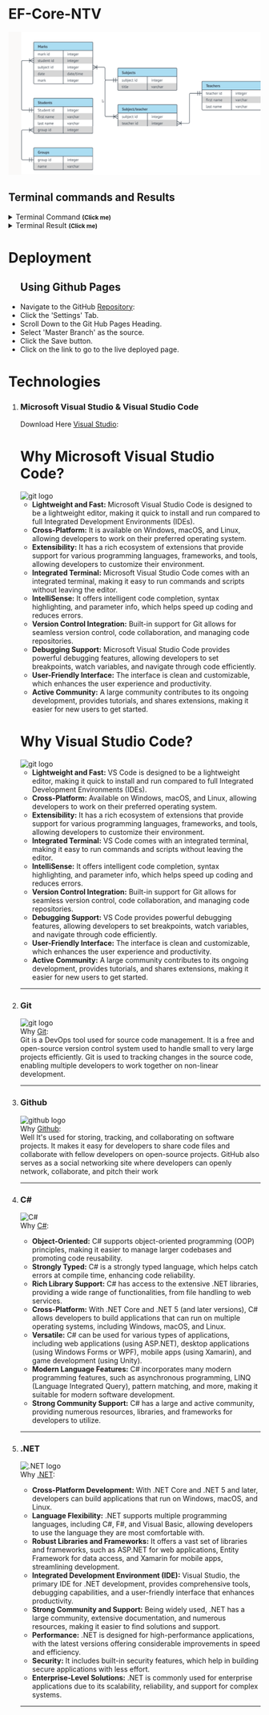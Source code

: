 # EF-Core-NTV
<img src="./StudentManagement/assets/images/screenshots/image.png" alt="ERD"><br>
<h2>Terminal commands and Results</h2>
  <details> 
      <summary>Terminal Command <small><strong>(Click me)</strong></small></summary>
      <img src="./assets/images/screenshots/dotnet-run.png" alt="example of command to run in terminal"><br>
  </details>
  <details>
      <summary>Terminal Result <small><strong>(Click me)</strong></small></summary>
      <img src="./assets/images/screenshots/dotnet-result.png" alt="the result of the terminal command"><br>
  </details>
<h1>Deployment</h1>
<ul>
    <h2>Using Github Pages</h2>
    <li>
        Navigate to the GitHub <a href="#" target="_blank">Repository</a>:
    </li>
    <li>
        Click the 'Settings' Tab.
    </li>
    <li>
        Scroll Down to the Git Hub Pages Heading.
    </li>
    <li>
        Select 'Master Branch' as the source.
    </li>
    <li>
        Click the Save button.
    </li>
    <li>
        Click on the link to go to the live deployed page.
    </li>
</ul>
<h1>Technologies</h1>
<ol>
    <li>
        <h3>Microsoft Visual Studio & Visual Studio Code</h3>
        <p>Download Here <a href="https://visualstudio.microsoft.com/" target="_blank">Visual Studio</a>:<br>
        <h1>Why Microsoft Visual Studio Code?</h1>
    <img src="assets/images/icons/VisualStudio.png" width="80px" height="80x" alt="git logo"><br>  
    <ul>
        <li>
            <strong>Lightweight and Fast:</strong> 
            Microsoft Visual Studio Code is designed to be a lightweight editor, making it quick to install and run compared to full Integrated Development Environments (IDEs).
        </li>
        <li>
            <strong>Cross-Platform:</strong> 
            It is available on Windows, macOS, and Linux, allowing developers to work on their preferred operating system.
        </li>
        <li>
            <strong>Extensibility:</strong> 
            It has a rich ecosystem of extensions that provide support for various programming languages, frameworks, and tools, allowing developers to customize their environment.
        </li>
        <li>
            <strong>Integrated Terminal:</strong> 
            Microsoft Visual Studio Code comes with an integrated terminal, making it easy to run commands and scripts without leaving the editor.
        </li>
        <li>
            <strong>IntelliSense:</strong> 
            It offers intelligent code completion, syntax highlighting, and parameter info, which helps speed up coding and reduces errors.
        </li>
        <li>
            <strong>Version Control Integration:</strong> Built-in support for Git allows for seamless version control, code collaboration, and managing code repositories.
        </li>
        <li>
            <strong>Debugging Support:</strong> 
            Microsoft Visual Studio Code provides powerful debugging features, allowing developers to set breakpoints, watch variables, and navigate through code efficiently.
        </li>
        <li>
            <strong>User-Friendly Interface:</strong> 
            The interface is clean and customizable, which enhances the user experience and productivity.
        </li>
        <li>
            <strong>Active Community:</strong> 
            A large community contributes to its ongoing development, provides tutorials, and shares extensions, making it easier for new users to get started.
        </li>
    </ul>
        <h1>Why Visual Studio Code?</h1>
    <img src="assets/images/icons/VsCode.png" width="80px" 
        height="80x" alt="git logo"><br>
    <ul>
        <li>
            <strong>Lightweight and Fast:</strong> 
            VS Code is designed to be a lightweight editor, making it quick to install and run compared to full Integrated Development Environments (IDEs).
        </li>
        <li>
            <strong>Cross-Platform:</strong> 
            Available on Windows, macOS, and Linux, allowing developers to work on their preferred operating system.
        </li>
        <li>
            <strong>Extensibility:</strong>
            It has a rich ecosystem of extensions that provide support for various programming languages, frameworks, and tools, allowing developers to customize their environment.
         </li>
        <li>
            <strong>Integrated Terminal:</strong> 
            VS Code comes with an integrated terminal, making it easy to run commands and scripts without leaving the editor.
        </li>
        <li>
            <strong>IntelliSense:</strong> 
            It offers intelligent code completion, syntax highlighting, and parameter info, which helps speed up coding and reduces errors.
        </li>
        <li>
            <strong>Version Control Integration:</strong> Built-in support for Git allows for seamless version control, code collaboration, and managing code repositories.
        </li>
        <li>
            <strong>Debugging Support:</strong> 
            VS Code provides powerful debugging features, allowing developers to set breakpoints, watch variables, and navigate through code efficiently.
        </li>
        <li>
            <strong>User-Friendly Interface:</strong> 
            The interface is clean and customizable, which enhances the user experience and productivity.
        </li>
        <li>
            <strong>Active Community:</strong> 
            A large community contributes to its ongoing development, provides tutorials, and shares extensions, making it easier for new users to get started.
        </li>
    </ul>
        </p><hr>
    </li>
    <li>
        <h3>Git</h3><p>
        <img src="assets/images/icons/git.png" width="40px" height="40x" alt="git logo"><br>
        Why <a href="https://git-scm.com/" target="_blank">Git</a>:<br>
        Git is a DevOps tool used for source code management. It is a free and open-source version control system used to handle small to very large projects efficiently. Git is used to tracking changes in the source code, enabling multiple developers to work together on non-linear development.
        </p><hr>
    </li>
    <li>
        <h3>Github</h3><p>
        <img src="assets/images/icons/github.png" width="40px" height="40x" alt="github logo"><br>
        Why <a href="https://github.com/" target="_blank">Github</a>:<br>
        Well It's used for storing, tracking, and collaborating on software projects. It makes it easy for developers to share code files and collaborate with fellow developers on open-source projects. GitHub also serves as a social networking site where developers can openly network, collaborate, and pitch their work 
        </p><hr>
    </li>
    <li>
        <h3>C#</h3><p>
        <img src="assets/images/icons/Csharp.png" width="40px" height="40x" alt="C#"><br>
        Why <a href="https://learn.microsoft.com/en-us/dotnet/csharp/" target="_blank">C#</a>:<br>
        <ul>
            <li>
            <strong>Object-Oriented:</strong> 
                C# supports object-oriented programming (OOP) principles, making it easier to manage larger codebases and promoting code reusability.
            </li>
            <li>
            <strong>Strongly Typed:</strong> 
                C# is a strongly typed language, which helps catch errors at compile time, enhancing code reliability.
            </li>
            <li>
            <strong>Rich Library Support:</strong>
                C# has access to the extensive .NET libraries, providing a wide range of functionalities, from file handling to web services.
            </li>
            <li>
            <strong>Cross-Platform:</strong> 
                With .NET Core and .NET 5 (and later versions), C# allows developers to build applications that can run on multiple operating systems, including Windows, macOS, and Linux.
            </li>
            <li>
            <strong>Versatile:</strong> 
                C# can be used for various types of applications, including web applications (using ASP.NET), desktop applications (using Windows Forms or WPF), mobile apps (using Xamarin), and game development (using Unity).
            </li>
            <li>
            <strong>Modern Language Features:</strong>          
                C# incorporates many modern programming features, such as asynchronous programming, LINQ (Language Integrated Query), pattern matching, and more, making it suitable for modern software development.
            </li>
            <li>
            <strong>Strong Community Support:</strong> 
                C# has a large and active community, providing numerous resources, libraries, and frameworks for developers to utilize.
            </li>
        </ul>
        </p><hr>
        <li>
        <h3>.NET</h3><p>
        <img src="assets/images/icons/Dotnet.png" width="40px" height="40x" alt=".NET logo"><br>
        Why <a href="https://dotnet.microsoft.com/en-us/" target="_blank">.NET</a>:<br>
        <ul>
            <li>
            <strong>Cross-Platform Development:</strong> 
                With .NET Core and .NET 5 and later, developers can build applications that run on Windows, macOS, and Linux.
            </li>
            <li>
            <strong>Language Flexibility:</strong> 
                .NET supports multiple programming languages, including C#, F#, and Visual Basic, allowing developers to use the language they are most comfortable with.
            </li>
            <li>
            <strong>Robust Libraries and Frameworks:</strong>
                It offers a vast set of libraries and frameworks, such as ASP.NET for web applications, Entity Framework for data access, and Xamarin for mobile apps, streamlining development.
            </li>
            <li>
            <strong>Integrated Development Environment (IDE):</strong> 
                Visual Studio, the primary IDE for .NET development, provides comprehensive tools, debugging capabilities, and a user-friendly interface that enhances productivity.
            </li>
            <li>
            <strong>Strong Community and Support:</strong>
                Being widely used, .NET has a large community, extensive documentation, and numerous resources, making it easier to find solutions and support.
            </li>
            <li>
            <strong>Performance:</strong>          
                .NET is designed for high-performance applications, with the latest versions offering considerable improvements in speed and efficiency.
            </li>
            <li>
            <strong>Security:</strong>
                It includes built-in security features, which help in building secure applications with less effort.
            </li>
            <li>
            <strong>Enterprise-Level Solutions:</strong> 
                .NET is commonly used for enterprise applications due to its scalability, reliability, and support for complex systems.
            </li>
        </ul>
        </p><hr>
    </li>
</ol>
